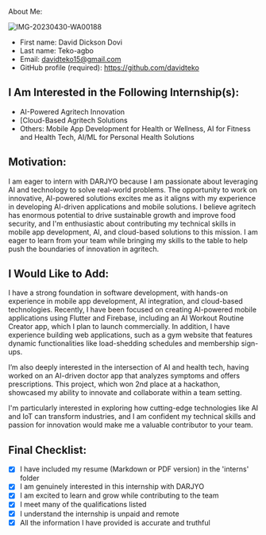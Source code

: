 About Me:

![IMG-20230430-WA00188](https://github.com/user-attachments/assets/48b87800-403d-490e-bc4e-d5b9a6db3ce7)


- First name: David Dickson Dovi
- Last name: Teko-agbo
- Email: davidteko15@gmail.com
- GitHub profile (required): https://github.com/davidteko

## I Am Interested in the Following Internship(s):
-  AI-Powered Agritech Innovation
- [Cloud-Based Agritech Solutions
- Others:  Mobile App Development for Health or Wellness, AI for Fitness and Health Tech, AI/ML for Personal Health Solutions 

## Motivation:
I am eager to intern with DARJYO because I am passionate about leveraging AI and technology to solve real-world problems. The opportunity to work on innovative, AI-powered solutions excites me as it aligns with my experience in developing AI-driven applications and mobile solutions. I believe agritech has enormous potential to drive sustainable growth and improve food security, and I'm enthusiastic about contributing my technical skills in mobile app development, AI, and cloud-based solutions to this mission.  I am eager to learn from your team while bringing my skills to the table to help push the boundaries of innovation in agritech.

## I Would Like to Add:
I have a strong foundation in software development, with hands-on experience in mobile app development, AI integration, and cloud-based technologies. Recently, I have been focused on creating AI-powered mobile applications using Flutter and Firebase, including an AI Workout Routine Creator app, which I plan to launch commercially. In addition, I have experience building web applications, such as a gym website that features dynamic functionalities like load-shedding schedules and membership sign-ups.

I’m also deeply interested in the intersection of AI and health tech, having worked on an AI-driven doctor app that analyzes symptoms and offers prescriptions. This project, which won 2nd place at a hackathon, showcased my ability to innovate and collaborate within a team setting.

I'm particularly interested in exploring how cutting-edge technologies like AI and IoT can transform industries, and I am confident my technical skills and passion for innovation would make me a valuable contributor to your team.

## Final Checklist:
<!-- Make sure to check all these items -->

- [x]  I have included my resume (Markdown or PDF version) in the 'interns' folder
- [x]  I am genuinely interested in this internship with DARJYO
- [x]  I am excited to learn and grow while contributing to the team
- [x]  I meet many of the qualifications listed
- [x]  I understand the internship is unpaid and remote
- [x]  All the information I have provided is accurate and truthful
